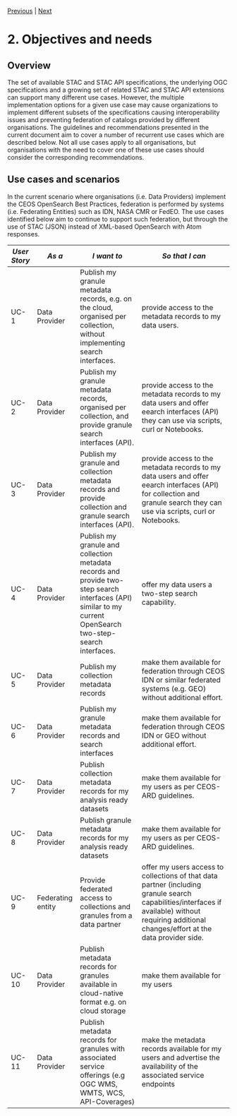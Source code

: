 [Previous](introduction.md) | [Next](granule-catalogs.md)
# 2. Objectives and needs

[//]: # (similar as Service Discovery Best Practice chapter )

## Overview

The set of available STAC and STAC API specifications, the underlying OGC specifications and a growing set of related STAC and STAC API extensions can support many different use cases.  However, the multiple implementation options for a given use case may cause organizations to implement different subsets of the specifications causing interoperability issues and preventing federation of catalogs provided by different organisations.  The guidelines and recommendations presented in the current document aim to cover a number of recurrent use cases which are described below.  Not all use cases apply to all organisations, but organisations with the need to cover one of these use cases should consider the corresponding recommendations. 

## Use cases and scenarios

In the current scenario where organisations (i.e. Data Providers) implement the CEOS OpenSearch Best Practices, federation is performed by systems (i.e. Federating Entities) such as IDN, NASA CMR or FedEO. The use cases identified below aim to continue to support such federation, but through the use of STAC (JSON) instead of XML-based OpenSearch with Atom responses. 

| *User Story*  | *As a* | *I want to* | *So that I can* | 
| --------       | ------- | ------- |  ------- | 
|  UC-1   |  Data Provider  |  Publish my granule metadata records, e.g. on the cloud, organised per collection, without implementing search interfaces.  |   provide access to the metadata records to my data users.  |
|  UC-2   |  Data Provider  |  Publish my granule metadata records, organised per collection, and provide granule search interfaces (API).  |   provide access to the metadata records to my data users and offer eearch interfaces (API) they can use via scripts, curl or Notebooks.  |
|  UC-3   |  Data Provider  |  Publish my granule and collection metadata records and provide collection and granule search interfaces (API).  |   provide access to the metadata records to my data users and offer eearch interfaces (API) for collection and granule search they can use via scripts, curl or Notebooks.  |
|  UC-4   |  Data Provider  |  Publish my granule and collection metadata records and provide two-step search interfaces (API) similar to my current OpenSearch two-step-search interfaces.  |   offer my data users a two-step search capability.  |
|  UC-5   |  Data Provider  |  Publish my collection metadata records |  make them available for federation through CEOS IDN or similar federated systems (e.g. GEO) without additional effort.  |
|  UC-6   |  Data Provider  |  Publish my granule metadata records and search interfaces |  make them available for federation through CEOS IDN or GEO without additional effort.  |
|  UC-7   |  Data Provider  |  Publish collection metadata records for my analysis ready datasets |  make them available for my users as per CEOS-ARD guidelines.  |
|  UC-8   |  Data Provider  |  Publish granule metadata records for my analysis ready datasets |  make them available for my users as per CEOS-ARD guidelines.  |
|  UC-9   |  Federating entity  |  Provide federated access to collections and granules from a data partner  |  offer my users access to collections of that data partner (including granule search capabilities/interfaces if available) without requiring additional changes/effort at the data provider side.  |
|  UC-10   |  Data Provider  |  Publish metadata records for granules available in cloud-native format e.g. on cloud storage |  make them available for my users   |
|  UC-11   |  Data Provider  |  Publish metadata records for granules with associated service offerings (e.g OGC WMS, WMTS, WCS, API-Coverages) |  make the metadata records available for my users and advertise the availability of the associated service endpoints |
